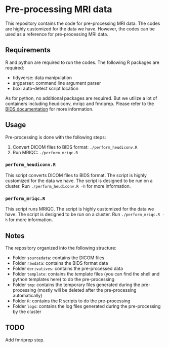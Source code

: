 # Pre-processing MRI data

This repository contains the code for pre-processing MRI data. The codes are highly customized for the data we have. However, the codes can be used as a reference for pre-processing MRI data.

## Requirements

R and python are required to run the codes. The following R packages are required:

- tidyverse: data manipulation
- argparser: command line argument parser
- box: auto-detect script location

As for python, no additional packages are required. But we utilize a lot of containers including heudiconv, mriqc and fmriprep. Please refer to the [BIDS documentation](https://bids.neuroimaging.io/) for more information.

## Usage

Pre-processing is done with the following steps:

1. Convert DICOM files to BIDS format: `./perform_heudiconv.R`
2. Run MRIQC: `./perform_mriqc.R`

### `perform_heudiconv.R`

This script converts DICOM files to BIDS format. The script is highly customized for the data we have. The script is designed to be run on a cluster. Run `./perform_heudiconv.R -h` for more information.

### `perform_mriqc.R`

This script runs MRIQC. The script is highly customized for the data we have. The script is designed to be run on a cluster. Run `./perform_mriqc.R -h` for more information.

## Notes

The repository organized into the following structure:

- Folder `sourcedata`: contains the DICOM files
- Folder `rawdata`: contains the BIDS format data
- Folder `derivatives`: contains the pre-processed data
- Folder `template`: contains the template files (you can find the shell and python templates here) to do the pre-processing
- Folder `tmp`: contains the temporary files generated during the pre-processing (mostly will be deleted after the pre-processing automatically)
- Folder `R`: contains the R scripts to do the pre-processing
- Folder `logs`: contains the log files generated during the pre-processing by the cluster

## TODO

Add fmriprep step.
